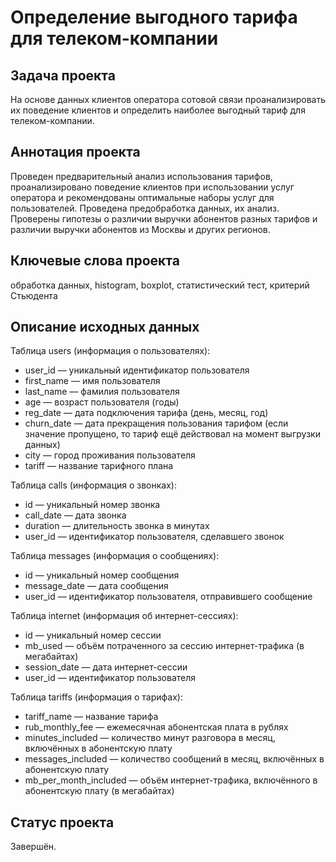 # Определение выгодного тарифа для телеком-компании

## Задача проекта
На основе данных клиентов оператора сотовой связи проанализировать их поведение клиентов и определить наиболее выгодный тариф для телеком-компании.

## Аннотация проекта
Проведен предварительный анализ использования тарифов, проанализировано поведение клиентов при использовании услуг оператора и рекомендованы оптимальные наборы услуг для пользователей. Проведена предобработка данных, их анализ. Проверены гипотезы о различии выручки абонентов разных тарифов и различии выручки абонентов из Москвы и других регионов.


## Ключевые слова проекта
обработка данных, histogram, boxplot, статистический тест, критерий Стьюдента

## Описание исходных данных

Таблица users (информация о пользователях):

-	user_id — уникальный идентификатор пользователя
-	first_name — имя пользователя
-	last_name — фамилия пользователя
-	age — возраст пользователя (годы)
-	reg_date — дата подключения тарифа (день, месяц, год)
-	churn_date — дата прекращения пользования тарифом (если значение пропущено, то тариф ещё действовал на момент выгрузки данных)
-	city — город проживания пользователя
-	tariff — название тарифного плана

Таблица calls (информация о звонках):
-	id — уникальный номер звонка
-	call_date — дата звонка
-	duration — длительность звонка в минутах
-	user_id — идентификатор пользователя, сделавшего звонок

Таблица messages (информация о сообщениях):
-	id — уникальный номер сообщения
-	message_date — дата сообщения
-	user_id — идентификатор пользователя, отправившего сообщение

Таблица internet (информация об интернет-сессиях):
-	id — уникальный номер сессии
-	mb_used — объём потраченного за сессию интернет-трафика (в мегабайтах)
-	session_date — дата интернет-сессии
-	user_id — идентификатор пользователя

Таблица tariffs (информация о тарифах):
-	tariff_name — название тарифа
-	rub_monthly_fee — ежемесячная абонентская плата в рублях
-	minutes_included — количество минут разговора в месяц, включённых в абонентскую плату
-	messages_included — количество сообщений в месяц, включённых в абонентскую плату
-	mb_per_month_included — объём интернет-трафика, включённого в абонентскую плату (в мегабайтах)


## Статус проекта
Завершён.